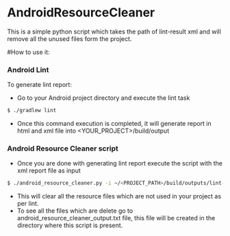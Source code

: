 # AndroidResourceCleaner
This is a simple  python script which takes the path of lint-result xml and will remove all the unused files form the project.

#How to use it:

### Android Lint 
To generate lint report:

* Go to your Android project directory and execute the lint task
```sh
$ ./gradlew lint
```
* Once this command execution is completed, it will generate report in html and xml file into <YOUR_PROJECT>/build/output

### Android Resource Cleaner script

* Once you are done with generating lint report execute the script with the xml report file as input
```sh
$ ./android_resource_cleaner.py -i ~/<PROJECT_PATH>/build/outputs/lint-results.xml
```
* This will clear all the resource files which are not used in your project as per lint.
* To see all the files which are delete go to android_resource_cleaner_output.txt file, this file will be created in the directory where this script is present.



